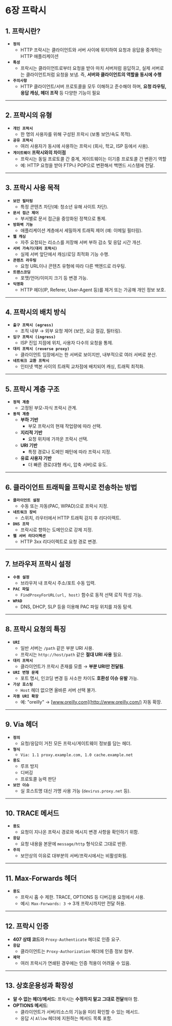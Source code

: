 # 6장 프락시

## 1. 프락시란?

- **`정의`**
  - HTTP 프락시는 클라이언트와 서버 사이에 위치하여 요청과 응답을 중개하는 HTTP 애플리케이션
- **`특성`**
  - 프락시는 클라이언트로부터 요청을 받아 마치 서버처럼 응답하고, 실제 서버로는 클라이언트처럼 요청을 보냄. 즉, **서버와 클라이언트의 역할을 동시에 수행**
- **`주의사항`**
  - HTTP 클라이언트/서버 프로토콜을 모두 이해하고 준수해야 하며, **요청 라우팅, 응답 캐싱, 헤더 조작** 등 다양한 기능이 필요

---

## 2. 프락시의 유형

- **`개인 프락시`**
  - 한 명의 사용자를 위해 구성된 프락시 (보통 보안/속도 목적).
- **`공유 프락시`**
  - 여러 사용자가 동시에 사용하는 프락시 (회사, 학교, ISP 등에서 사용).
- **`게이트웨이`** **프락시와의 차이점**
  - 프락시는 동일 프로토콜 간 중계, 게이트웨이는 이기종 프로토콜 간 변환기 역할
  - 예: HTTP 요청을 받아 FTP나 POP으로 변환해서 백엔드 시스템에 전달.

---

## 3. 프락시 사용 목적

- **`보안 필터링`**
  - 특정 콘텐츠 차단(예: 청소년 유해 사이트 차단).
- **`문서 접근 제어`**
  - 부서별로 문서 접근을 중앙화된 정책으로 통제.
- **`방화벽 기능`**
  - 애플리케이션 계층에서 세밀하게 트래픽 제어 (예: 이메일 필터링).
- **`웹 캐싱`**
  - 자주 요청되는 리소스를 저장해 서버 부하 감소 및 응답 시간 개선.
- **`서버 가속기(대리 프락시)`**
  - 실제 서버 앞단에서 캐싱/로딩 최적화 기능 수행.
- **`콘텐츠 라우팅`**
  - 요청 URL이나 콘텐츠 유형에 따라 다른 백엔드로 라우팅.
- **`트랜스코딩`**
  - 포맷/언어/이미지 크기 등 변경 가능.
- **`익명화`**
  - HTTP 헤더(IP, Referer, User-Agent 등)를 제거 또는 가공해 개인 정보 보호.

---

## 4. 프락시의 배치 방식

- **`출구 프락시 (egress)`**
  - 조직 내부 → 외부 요청 제어 (보안, 요금 절감, 필터링).
- **`입구 프락시 (ingress)`**
  - ISP 진입 지점에 위치, 사용자 다수의 요청을 통제.
- **`대리 프락시 (reverse proxy)`**
  - 클라이언트 입장에서는 한 서버로 보이지만, 내부적으로 여러 서버로 분산.
- **`네트워크 교환 프락시`**
  - 인터넷 백본 사이의 트래픽 교차점에 배치되어 캐싱, 트래픽 최적화.

---

## 5. 프락시 계층 구조

- **`정적 계층`**
  - 고정된 부모-자식 프락시 관계.
- **`동적 계층`**
  - **부하 기반**
    - 부모 프락시의 현재 작업량에 따라 선택.
  - **지리적 기반**
    - 요청 위치에 가까운 프락시 선택.
  - **URI 기반**
    - 특정 경로나 도메인 패턴에 따라 프락시 지정.
  - **유료 사용자 기반**
    - 더 빠른 경로(대형 캐시, 압축 서버)로 유도.

---

## 6. 클라이언트 트래픽을 프락시로 전송하는 방법

- **`클라이언트 설정`**
  - 수동 또는 자동(PAC, WPAD)으로 프락시 지정.
- **`네트워크 장비`**
  - 스위치, 라우터에서 HTTP 트래픽 감지 후 리다이렉트.
- **`DNS 조작`**
  - 프락시로 향하는 도메인으로 강제 지정.
- **`웹 서버 리다이렉션`**
  - HTTP 3xx 리다이렉트로 요청 경로 변경.

---

## 7. 브라우저 프락시 설정

- **`수동 설정`**
  - 브라우저 내 프락시 주소/포트 수동 입력.
- **`PAC 파일`**
  - `FindProxyForURL(url, host)` 함수로 동적 선택 로직 작성 가능.
- **`WPAD`**
  - DNS, DHCP, SLP 등을 이용해 PAC 파일 위치를 자동 탐색.

---

## 8. 프락시 요청의 특징

- **`URI`**
  - 일반 서버는 `/path` 같은 부분 URI 사용.
  - 프락시는 `http://host/path` 같은 **절대 URI 사용** 필요.
- **`대리 프락시`**
  - 클라이언트가 프락시 존재를 모름 → **부분 URI만 전달됨**.
- **`URI 변형 문제`**
  - 포트 명시, 인코딩 변경 등 사소한 차이도 **호환성 이슈 유발** 가능.
- **`가상 호스팅`**
  - `Host` 헤더 없으면 올바른 서버 선택 불가.
- **`자동 URI 확장`**
  - 예: "oreilly" → [www.oreilly.com](http://www.oreilly.com/) 자동 확장.

---

## 9. Via 헤더

- **`정의`**
  - 요청/응답이 거친 모든 프락시/게이트웨이 정보를 담는 헤더.
- **`형식`**
  - `Via: 1.1 proxy.example.com, 1.0 cache.example.net`
- **`용도`**
  - 루프 방지
  - 디버깅
  - 프로토콜 능력 판단
- **`보안 이슈`**
  - 실 호스트명 대신 가명 사용 가능 (`devirus.proxy.net` 등).

---

## 10. TRACE 메서드

- **`용도`**
  - 요청이 지나온 프락시 경로와 메시지 변경 사항을 확인하기 위함.
- **`응답`**
  - 요청 내용을 본문에 `message/http` 형식으로 그대로 반환.
- **`주의`**
  - 보안상의 이유로 대부분의 서버/프락시에서는 비활성화됨.

---

## 11. Max-Forwards 헤더

- **`용도`**
  - 프락시 홉 수 제한. TRACE, OPTIONS 등 디버깅용 요청에서 사용.
  - 예시: `Max-Forwards: 3` → 3개 프락시까지만 전달 허용.

---

## 12. 프락시 인증

- **407 상태 코드**와 `Proxy-Authenticate` 헤더로 인증 요구.
- **`응답`**
  - 클라이언트는 `Proxy-Authorization` 헤더에 인증 정보 첨부.
- **`제약`**
  - 여러 프락시가 연쇄된 경우에는 인증 적용이 어려울 수 있음.

---

## 13. 상호운용성과 확장성

- **알 수 없는 헤더/메서드**: 프락시는 **수정하지 말고 그대로 전달**해야 함.
- **OPTIONS 메서드**:
  - 클라이언트가 서버/리소스의 기능을 미리 확인할 수 있는 메서드.
  - 응답 시 `Allow` 헤더에 지원하는 메서드 목록 포함.
